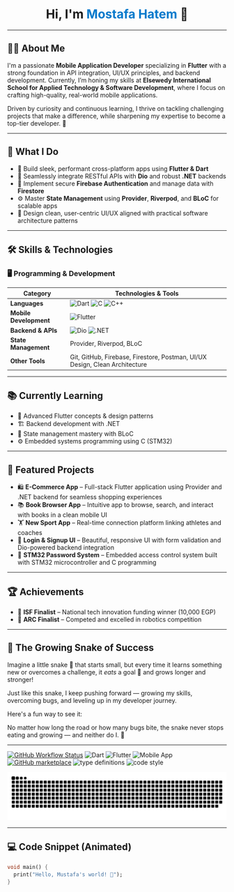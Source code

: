 <h1 align="center">Hi, I'm <span style="color:#007ACC;">Mostafa Hatem</span> 👋</h1>

---

## 👨‍💻 About Me

I'm a passionate **Mobile Application Developer** specializing in **Flutter** with a strong foundation in API integration, UI/UX principles, and backend development.
Currently, I’m honing my skills at **Elsewedy International School for Applied Technology & Software Development**, where I focus on crafting high-quality, real-world mobile applications.

Driven by curiosity and continuous learning, I thrive on tackling challenging projects that make a difference, while sharpening my expertise to become a top-tier developer. 🚀

---

## 💼 What I Do

* 📱 Build sleek, performant cross-platform apps using **Flutter & Dart**
* 🔗 Seamlessly integrate RESTful APIs with **Dio** and robust **.NET** backends
* 🔐 Implement secure **Firebase Authentication** and manage data with **Firestore**
* ⚙️ Master **State Management** using **Provider**, **Riverpod**, and **BLoC** for scalable apps
* 🎨 Design clean, user-centric UI/UX aligned with practical software architecture patterns

---

## 🛠️ Skills & Technologies

### 🖥️ Programming & Development

| **Category**           | **Technologies & Tools**                                                                                                                                                                                                                                             |
| ---------------------- | -------------------------------------------------------------------------------------------------------------------------------------------------------------------------------------------------------------------------------------------------------------------- |
| **Languages**          | ![Dart](https://img.shields.io/badge/Dart-0175C2?style=flat\&logo=dart\&logoColor=white) ![C](https://img.shields.io/badge/C-00599C?style=flat\&logo=c\&logoColor=white) ![C++](https://img.shields.io/badge/C++-00599C?style=flat\&logo=cplusplus\&logoColor=white) |
| **Mobile Development** | ![Flutter](https://img.shields.io/badge/Flutter-02569B?style=flat\&logo=flutter\&logoColor=white)                                                                                                                                                                    |
| **Backend & APIs**     | ![Dio](https://img.shields.io/badge/Dio-02569B?style=flat\&logo=axios\&logoColor=white) ![.NET](https://img.shields.io/badge/.NET-512BD4?style=flat\&logo=dotnet\&logoColor=white)                                                                                   |
| **State Management**   | Provider, Riverpod, BLoC                                                                                                                                                                                                                                             |
| **Other Tools**        | Git, GitHub, Firebase, Firestore, Postman, UI/UX Design, Clean Architecture                                                                                                                                                                                          |

---

## 📚 Currently Learning

* 🌟 Advanced Flutter concepts & design patterns
* 🏗️ Backend development with .NET
* 🧠 State management mastery with BLoC
* ⚙️ Embedded systems programming using C (STM32)

---

## 🚀 Featured Projects

* 🛍 **E-Commerce App** – Full-stack Flutter application using Provider and .NET backend for seamless shopping experiences
* 📚 **Book Browser App** – Intuitive app to browse, search, and interact with books in a clean mobile UI
* 🏋️ **New Sport App** – Real-time connection platform linking athletes and coaches
* 🔐 **Login & Signup UI** – Beautiful, responsive UI with form validation and Dio-powered backend integration
* 🔢 **STM32 Password System** – Embedded access control system built with STM32 microcontroller and C programming

---

## 🏆 Achievements

* 🥇 **ISF Finalist** – National tech innovation funding winner (10,000 EGP)
* 🤖 **ARC Finalist** – Competed and excelled in robotics competition

---

## 🐍 The Growing Snake of Success

Imagine a little snake 🐍 that starts small, but every time it learns something new or overcomes a challenge, it *eats* a goal 🍎 and grows longer and stronger!

Just like this snake, I keep pushing forward —
growing my skills, overcoming bugs, and leveling up in my developer journey.

Here's a fun way to see it:

No matter how long the road or how many bugs bite, the snake never stops eating and growing — and neither do I. 💪

---

[![GitHub Workflow Status](https://img.shields.io/github/actions/workflow/status/platane/platane/main.yml?label=action&style=flat-square)](https://github.com/Platane/Platane/actions/workflows/main.yml)
![Dart](https://img.shields.io/badge/Dart-0175C2?style=flat-square&logo=dart&logoColor=white)
![Flutter](https://img.shields.io/badge/Flutter-02569B?style=flat-square&logo=flutter&logoColor=white)
![Mobile App](https://img.shields.io/badge/Mobile-App-blue?style=flat-square&logo=appveyor)
[![GitHub marketplace](https://img.shields.io/badge/marketplace-snake-blue?logo=github&style=flat-square)](https://github.com/marketplace/actions/generate-snake-game-from-github-contribution-grid)
![type definitions](https://img.shields.io/npm/types/typescript?style=flat-square)
![code style](https://img.shields.io/badge/code_style-prettier-ff69b4.svg?style=flat-square)

<picture>
  <source
    media="(prefers-color-scheme: dark)"
    srcset="https://raw.githubusercontent.com/platane/snk/output/github-contribution-grid-snake-dark.svg"
  />
  <source
    media="(prefers-color-scheme: light)"
    srcset="https://raw.githubusercontent.com/platane/snk/output/github-contribution-grid-snake.svg"
  />
  <img
    alt="github contribution grid snake animation"
    src="https://raw.githubusercontent.com/platane/snk/output/github-contribution-grid-snake.svg"
  />
</picture>


---

## 💻 Code Snippet (Animated)

```dart
void main() {
  print("Hello, Mustafa's world! 🚀");
}
```
